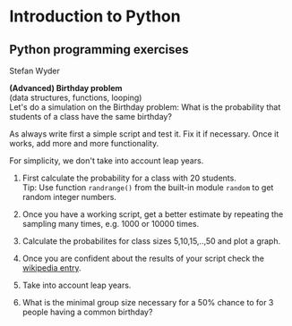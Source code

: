 # Introduction to Python

## Python programming exercises

Stefan Wyder
 

**(Advanced) Birthday problem**   
(data structures, functions, looping)   
Let's do a simulation on the Birthday problem: What is the probability that students of a class have the same birthday?

As always write first a simple script and test it. Fix it if necessary. Once it works, add more and more functionality.

For simplicity, we don't take into account leap years.

1. First calculate the probability for a class with 20 students.  
Tip: Use function `randrange()` from the built-in module `random` to get random integer numbers.

2. Once you have a working script, get a better estimate by repeating the sampling many times, e.g. 1000 or 10000 times.

3. Calculate the probabilites for class sizes 5,10,15,..,50 and plot a graph.

4. Once you are confident about the results of your script check the [wikipedia entry](http://en.wikipedia.org/wiki/Birthday_problem).

5. Take into account leap years.

6. What is the minimal group size necessary for a 50% chance to for 3 people having a common birthday?